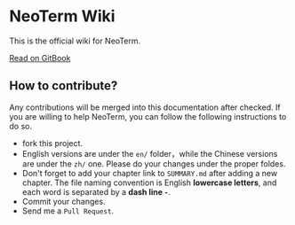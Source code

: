 # NeoTerm Wiki

This is the official wiki for NeoTerm.

[Read on GitBook](https://neoterm.gitbooks.io/neoterm-wiki/content/)

## How to contribute?
Any contributions will be merged into this documentation after checked.
If you are willing to help NeoTerm, you can follow the following instructions to do so.
- fork this project.
- English versions are under the `en/` folder，while the Chinese versions are under the `zh/` one. Please do your changes under the proper foldes.
- Don't forget to add your chapter link to `SUMMARY.md` after adding a new chapter. The file naming convention is English **lowercase letters**, and each word is separated by a **dash line `-`**.
- Commit your changes.
- Send me a `Pull Request`.
